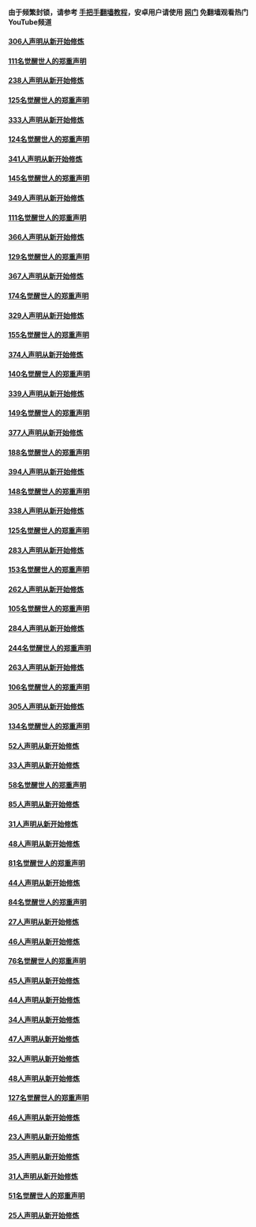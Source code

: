 #### 由于频繁封锁，请参考 [手把手翻墙教程](https://github.com/gfw-breaker/guides/wiki/)，安卓用户请使用 [网门](https://github.com/gfw-breaker/nogfw/blob/master/dl.md?t=07141200) 免翻墙观看热门YouTube频道 

#### [306人声明从新开始修炼](../pages/91/428076.md?t=07141200) 

#### [111名觉醒世人的郑重声明](../pages/91/428075.md?t=07141200) 

#### [238人声明从新开始修炼](../pages/91/427767.md?t=07141200) 

#### [125名觉醒世人的郑重声明](../pages/91/427766.md?t=07141200) 

#### [333人声明从新开始修炼](../pages/91/427525.md?t=07141200) 

#### [124名觉醒世人的郑重声明](../pages/91/427524.md?t=07141200) 

#### [341人声明从新开始修炼](../pages/91/427255.md?t=07141200) 

#### [145名觉醒世人的郑重声明](../pages/91/427254.md?t=07141200) 

#### [349人声明从新开始修炼](../pages/91/426969.md?t=07141200) 

#### [111名觉醒世人的郑重声明](../pages/91/426968.md?t=07141200) 

#### [366人声明从新开始修炼](../pages/91/426737.md?t=07141200) 

#### [129名觉醒世人的郑重声明](../pages/91/426736.md?t=07141200) 

#### [367人声明从新开始修炼](../pages/91/426421.md?t=07141200) 

#### [174名觉醒世人的郑重声明](../pages/91/426420.md?t=07141200) 

#### [329人声明从新开始修炼](../pages/91/426139.md?t=07141200) 

#### [155名觉醒世人的郑重声明](../pages/91/426138.md?t=07141200) 

#### [374人声明从新开始修炼](../pages/91/425811.md?t=07141200) 

#### [140名觉醒世人的郑重声明](../pages/91/425810.md?t=07141200) 

#### [339人声明从新开始修炼](../pages/91/425690.md?t=07141200) 

#### [149名觉醒世人的郑重声明](../pages/91/425689.md?t=07141200) 

#### [377人声明从新开始修炼](../pages/91/424867.md?t=07141200) 

#### [188名觉醒世人的郑重声明](../pages/91/424866.md?t=07141200) 

#### [394人声明从新开始修炼](../pages/91/423914.md?t=07141200) 

#### [148名觉醒世人的郑重声明](../pages/91/423913.md?t=07141200) 

#### [338人声明从新开始修炼](../pages/91/423540.md?t=07141200) 

#### [125名觉醒世人的郑重声明](../pages/91/423539.md?t=07141200) 

#### [283人声明从新开始修炼](../pages/91/423296.md?t=07141200) 

#### [153名觉醒世人的郑重声明](../pages/91/423295.md?t=07141200) 

#### [262人声明从新开始修炼](../pages/91/423004.md?t=07141200) 

#### [105名觉醒世人的郑重声明](../pages/91/423003.md?t=07141200) 

#### [284人声明从新开始修炼](../pages/91/422707.md?t=07141200) 

#### [244名觉醒世人的郑重声明](../pages/91/422706.md?t=07141200) 

#### [263人声明从新开始修炼](../pages/91/422553.md?t=07141200) 

#### [106名觉醒世人的郑重声明](../pages/91/422552.md?t=07141200) 

#### [305人声明从新开始修炼](../pages/91/422153.md?t=07141200) 

#### [134名觉醒世人的郑重声明](../pages/91/422152.md?t=07141200) 

#### [52人声明从新开始修炼](../pages/91/421846.md?t=07141200) 

#### [33人声明从新开始修炼](../pages/91/421804.md?t=07141200) 

#### [58名觉醒世人的郑重声明](../pages/91/421845.md?t=07141200) 

#### [85人声明从新开始修炼](../pages/91/421769.md?t=07141200) 

#### [31人声明从新开始修炼](../pages/91/421763.md?t=07141200) 

#### [48人声明从新开始修炼](../pages/91/421605.md?t=07141200) 

#### [81名觉醒世人的郑重声明](../pages/91/421656.md?t=07141200) 

#### [44人声明从新开始修炼](../pages/91/421544.md?t=07141200) 

#### [84名觉醒世人的郑重声明](../pages/91/421543.md?t=07141200) 

#### [27人声明从新开始修炼](../pages/91/421465.md?t=07141200) 

#### [46人声明从新开始修炼](../pages/91/421454.md?t=07141200) 

#### [76名觉醒世人的郑重声明](../pages/91/421453.md?t=07141200) 

#### [45人声明从新开始修炼](../pages/91/421452.md?t=07141200) 

#### [44人声明从新开始修炼](../pages/91/421422.md?t=07141200) 

#### [34人声明从新开始修炼](../pages/91/421322.md?t=07141200) 

#### [47人声明从新开始修炼](../pages/91/421264.md?t=07141200) 

#### [32人声明从新开始修炼](../pages/91/421225.md?t=07141200) 

#### [48人声明从新开始修炼](../pages/91/421202.md?t=07141200) 

#### [127名觉醒世人的郑重声明](../pages/91/421224.md?t=07141200) 

#### [46人声明从新开始修炼](../pages/91/421203.md?t=07141200) 

#### [23人声明从新开始修炼](../pages/91/421138.md?t=07141200) 

#### [35人声明从新开始修炼](../pages/91/421122.md?t=07141200) 

#### [31人声明从新开始修炼](../pages/91/421081.md?t=07141200) 

#### [51名觉醒世人的郑重声明](../pages/91/421080.md?t=07141200) 

#### [25人声明从新开始修炼](../pages/91/421020.md?t=07141200) 


